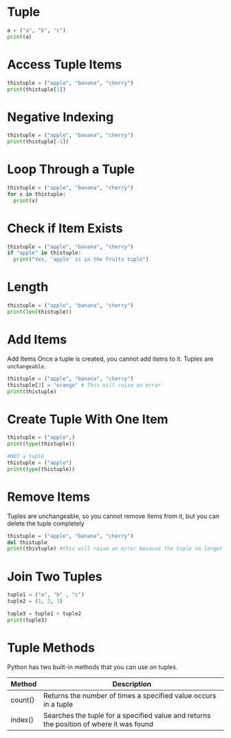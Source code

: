 # Tuple
``` python
a = ("a", "b", "c")
print(a)
```

# Access Tuple Items
``` python
thistuple = ("apple", "banana", "cherry")
print(thistuple[1])
```

# Negative Indexing
``` python
thistuple = ("apple", "banana", "cherry")
print(thistuple[-1])
```

# Loop Through a Tuple
``` python
thistuple = ("apple", "banana", "cherry")
for x in thistuple:
  print(x)
```

# Check if Item Exists
``` python
thistuple = ("apple", "banana", "cherry")
if "apple" in thistuple:
  print("Yes, 'apple' is in the fruits tuple")
```

# Length
``` python
thistuple = ("apple", "banana", "cherry")
print(len(thistuple))
```

# Add Items
Add Items
Once a tuple is created, you cannot add items to it. Tuples are `unchangeable`.
``` python
thistuple = ("apple", "banana", "cherry")
thistuple[3] = "orange" # This will raise an error
print(thistuple)
```

# Create Tuple With One Item
```  python
thistuple = ("apple",)
print(type(thistuple))

#NOT a tuple
thistuple = ("apple")
print(type(thistuple))
```

# Remove Items
Tuples are unchangeable, so you cannot remove items from it, but you can delete the tuple completely
``` python
thistuple = ("apple", "banana", "cherry")
del thistuple
print(thistuple) #this will raise an error because the tuple no longer exists
```

# Join Two Tuples
``` python
tuple1 = ("a", "b" , "c")
tuple2 = (1, 2, 3)

tuple3 = tuple1 + tuple2
print(tuple3)
```

# Tuple Methods
Python has two built-in methods that you can use on tuples.

|Method|Description|
|-|-|
|count()|Returns the number of times a specified value occurs in a tuple|
|index()|Searches the tuple for a specified value and returns the position of where it was found|